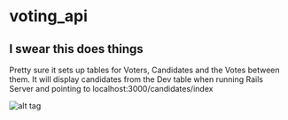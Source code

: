 # voting_api

## I swear this does things

Pretty sure it sets up tables for Voters, Candidates and the Votes between them.  It will display candidates from the Dev table when running Rails Server and pointing to localhost:3000/candidates/index

![alt tag](https://https://github.com/aphero/voting_api/blob/master/candidates_and_voters.png)
